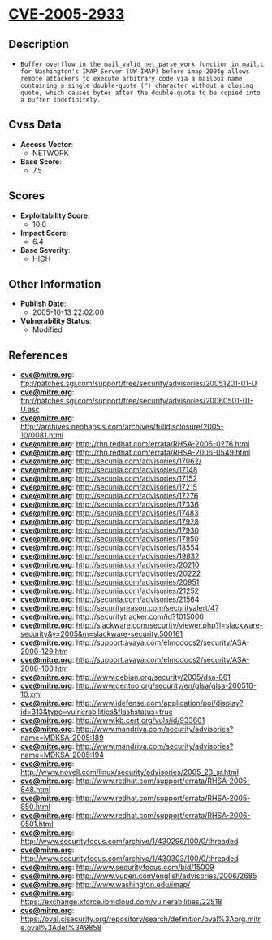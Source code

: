 
# [CVE-2005-2933](ftp://patches.sgi.com/support/free/security/advisories/20051201-01-U)

## Description

- `Buffer overflow in the mail_valid_net_parse_work function in mail.c for Washington's IMAP Server (UW-IMAP) before imap-2004g allows remote attackers to execute arbitrary code via a mailbox name containing a single double-quote (") character without a closing quote, which causes bytes after the double-quote to be copied into a buffer indefinitely.`

## Cvss Data

- **Access Vector**:
  - NETWORK
- **Base Score**:
  - 7.5

## Scores

- **Exploitability Score**:
  - 10.0
- **Impact Score**:
  - 6.4
- **Base Severity**:
  - HIGH

## Other Information

- **Publish Date**:
  - 2005-10-13 22:02:00
- **Vulnerability Status**:
  - Modified

## References

- **cve@mitre.org**: ftp://patches.sgi.com/support/free/security/advisories/20051201-01-U
- **cve@mitre.org**: ftp://patches.sgi.com/support/free/security/advisories/20060501-01-U.asc
- **cve@mitre.org**: http://archives.neohapsis.com/archives/fulldisclosure/2005-10/0081.html
- **cve@mitre.org**: http://rhn.redhat.com/errata/RHSA-2006-0276.html
- **cve@mitre.org**: http://rhn.redhat.com/errata/RHSA-2006-0549.html
- **cve@mitre.org**: http://secunia.com/advisories/17062/
- **cve@mitre.org**: http://secunia.com/advisories/17148
- **cve@mitre.org**: http://secunia.com/advisories/17152
- **cve@mitre.org**: http://secunia.com/advisories/17215
- **cve@mitre.org**: http://secunia.com/advisories/17276
- **cve@mitre.org**: http://secunia.com/advisories/17336
- **cve@mitre.org**: http://secunia.com/advisories/17483
- **cve@mitre.org**: http://secunia.com/advisories/17928
- **cve@mitre.org**: http://secunia.com/advisories/17930
- **cve@mitre.org**: http://secunia.com/advisories/17950
- **cve@mitre.org**: http://secunia.com/advisories/18554
- **cve@mitre.org**: http://secunia.com/advisories/19832
- **cve@mitre.org**: http://secunia.com/advisories/20210
- **cve@mitre.org**: http://secunia.com/advisories/20222
- **cve@mitre.org**: http://secunia.com/advisories/20951
- **cve@mitre.org**: http://secunia.com/advisories/21252
- **cve@mitre.org**: http://secunia.com/advisories/21564
- **cve@mitre.org**: http://securityreason.com/securityalert/47
- **cve@mitre.org**: http://securitytracker.com/id?1015000
- **cve@mitre.org**: http://slackware.com/security/viewer.php?l=slackware-security&y=2005&m=slackware-security.500161
- **cve@mitre.org**: http://support.avaya.com/elmodocs2/security/ASA-2006-129.htm
- **cve@mitre.org**: http://support.avaya.com/elmodocs2/security/ASA-2006-160.htm
- **cve@mitre.org**: http://www.debian.org/security/2005/dsa-861
- **cve@mitre.org**: http://www.gentoo.org/security/en/glsa/glsa-200510-10.xml
- **cve@mitre.org**: http://www.idefense.com/application/poi/display?id=313&type=vulnerabilities&flashstatus=true
- **cve@mitre.org**: http://www.kb.cert.org/vuls/id/933601
- **cve@mitre.org**: http://www.mandriva.com/security/advisories?name=MDKSA-2005:189
- **cve@mitre.org**: http://www.mandriva.com/security/advisories?name=MDKSA-2005:194
- **cve@mitre.org**: http://www.novell.com/linux/security/advisories/2005_23_sr.html
- **cve@mitre.org**: http://www.redhat.com/support/errata/RHSA-2005-848.html
- **cve@mitre.org**: http://www.redhat.com/support/errata/RHSA-2005-850.html
- **cve@mitre.org**: http://www.redhat.com/support/errata/RHSA-2006-0501.html
- **cve@mitre.org**: http://www.securityfocus.com/archive/1/430296/100/0/threaded
- **cve@mitre.org**: http://www.securityfocus.com/archive/1/430303/100/0/threaded
- **cve@mitre.org**: http://www.securityfocus.com/bid/15009
- **cve@mitre.org**: http://www.vupen.com/english/advisories/2006/2685
- **cve@mitre.org**: http://www.washington.edu/imap/
- **cve@mitre.org**: https://exchange.xforce.ibmcloud.com/vulnerabilities/22518
- **cve@mitre.org**: https://oval.cisecurity.org/repository/search/definition/oval%3Aorg.mitre.oval%3Adef%3A9858
